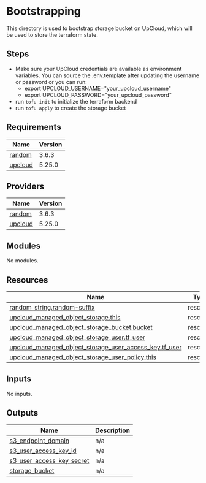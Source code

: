 # Bootstrapping

This directory is used to bootstrap storage bucket on UpCloud, which will be used to store the terraform state.

## Steps

- Make sure your UpCloud credentials are available as environment variables. You can source the .env.template after updating the username or password or you can run:
  - export UPCLOUD_USERNAME="your_upcloud_username" 
  - export UPCLOUD_PASSWORD="your_upcloud_password"
- run `tofu init` to initialize the terraform backend
- run `tofu apply` to create the storage bucket

<!-- BEGIN_TF_DOCS -->
## Requirements

| Name | Version |
|------|---------|
| <a name="requirement_random"></a> [random](#requirement\_random) | 3.6.3 |
| <a name="requirement_upcloud"></a> [upcloud](#requirement\_upcloud) | 5.25.0 |

## Providers

| Name | Version |
|------|---------|
| <a name="provider_random"></a> [random](#provider\_random) | 3.6.3 |
| <a name="provider_upcloud"></a> [upcloud](#provider\_upcloud) | 5.25.0 |

## Modules

No modules.

## Resources

| Name | Type |
|------|------|
| [random_string.random-suffix](https://registry.terraform.io/providers/hashicorp/random/3.6.3/docs/resources/string) | resource |
| [upcloud_managed_object_storage.this](https://registry.terraform.io/providers/upcloudltd/upcloud/5.25.0/docs/resources/managed_object_storage) | resource |
| [upcloud_managed_object_storage_bucket.bucket](https://registry.terraform.io/providers/upcloudltd/upcloud/5.25.0/docs/resources/managed_object_storage_bucket) | resource |
| [upcloud_managed_object_storage_user.tf_user](https://registry.terraform.io/providers/upcloudltd/upcloud/5.25.0/docs/resources/managed_object_storage_user) | resource |
| [upcloud_managed_object_storage_user_access_key.tf_user](https://registry.terraform.io/providers/upcloudltd/upcloud/5.25.0/docs/resources/managed_object_storage_user_access_key) | resource |
| [upcloud_managed_object_storage_user_policy.this](https://registry.terraform.io/providers/upcloudltd/upcloud/5.25.0/docs/resources/managed_object_storage_user_policy) | resource |

## Inputs

No inputs.

## Outputs

| Name | Description |
|------|-------------|
| <a name="output_s3_endpoint_domain"></a> [s3\_endpoint\_domain](#output\_s3\_endpoint\_domain) | n/a |
| <a name="output_s3_user_access_key_id"></a> [s3\_user\_access\_key\_id](#output\_s3\_user\_access\_key\_id) | n/a |
| <a name="output_s3_user_access_key_secret"></a> [s3\_user\_access\_key\_secret](#output\_s3\_user\_access\_key\_secret) | n/a |
| <a name="output_storage_bucket"></a> [storage\_bucket](#output\_storage\_bucket) | n/a |
<!-- END_TF_DOCS -->